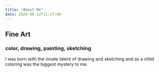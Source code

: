 ```yaml
---
title: "About Me"
date: 2020-06-12T11:27:00
---
```


## Fine Art
### color, drawing, painting, sketching

I was born with the innate talent
of drawing and sketching and as a child coloring was the biggest
mystery to me.

